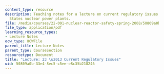 ```yaml
---
content_type: resource
description: Teaching notes for a lecture on current regulatory issues for United
  States nuclear power plants.
file: /media/courses/22-091-nuclear-reactor-safety-spring-2008/50809a0b33e48ec5c5eee8c35b218246_MIT22_091S08_lec23.pdf
file_type: application/pdf
learning_resource_types:
- Lecture Notes
ocw_type: OCWFile
parent_title: Lecture Notes
parent_type: CourseSection
resourcetype: Document
title: "Lecture: 23 \u2013 Current Regulatory Issues"
uid: 50809a0b-33e4-8ec5-c5ee-e8c35b218246
---
```

